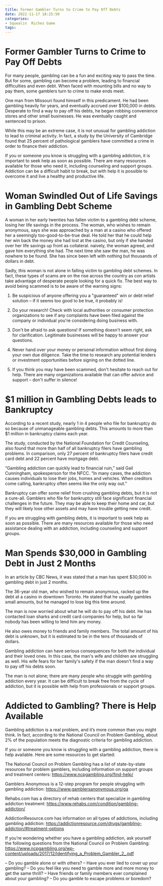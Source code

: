 ```yaml
---
title: Former Gambler Turns to Crime to Pay Off Debts
date: 2022-11-17 18:25:50
categories:
- Squealin  Riches Game
tags:
---
```



#  Former Gambler Turns to Crime to Pay Off Debts

For many people, gambling can be a fun and exciting way to pass the time. But for some, gambling can become a problem, leading to financial difficulties and even debt. When faced with mounting bills and no way to pay them, some gamblers turn to crime to make ends meet.

One man from Missouri found himself in this predicament. He had been gambling heavily for years, and eventually accrued over $100,000 in debts. Desperate to find a way to pay off his debts, he began robbing convenience stores and other small businesses. He was eventually caught and sentenced to prison.

While this may be an extreme case, it is not unusual for gambling addiction to lead to criminal activity. In fact, a study by the University of Cambridge found that 25 percent of pathological gamblers have committed a crime in order to finance their addiction.

If you or someone you know is struggling with a gambling addiction, it is important to seek help as soon as possible. There are many resources available for those who need it, including counseling and support groups. Addiction can be a difficult habit to break, but with help it is possible to overcome it and live a healthy and productive life.

#  Woman Swindled Out of Life Savings in Gambling Debt Scheme

A woman in her early twenties has fallen victim to a gambling debt scheme, losing her life savings in the process. The woman, who wishes to remain anonymous, says she was approached by a man at a casino who offered her a seemingly too-good-to-be-true deal. He told her that he could help her win back the money she had lost at the casino, but only if she handed over her life savings up front as collateral. naively, the woman agreed, and gave him everything she had. The next time she saw the man, he was nowhere to be found. She has since been left with nothing but thousands of dollars in debt.

Sadly, this woman is not alone in falling victim to gambling debt schemes. In fact, these types of scams are on the rise across the country as con artists take advantage of desperate people looking for a quick fix. The best way to avoid being scammed is to be aware of the warning signs:

1) Be suspicious of anyone offering you a "guaranteed" win or debt relief solution – if it seems too good to be true, it probably is!

2) Do your research! Check with local authorities or consumer protection organizations to see if any complaints have been filed against the company or individual you're considering doing business with.

3) Don't be afraid to ask questions! If something doesn't seem right, ask for clarification. Legitimate businesses will be happy to answer your questions.

4) Never hand over your money or personal information without first doing your own due diligence. Take the time to research any potential lenders or investment opportunities before signing on the dotted line.

5) If you think you may have been scammed, don't hesitate to reach out for help. There are many organizations available that can offer advice and support – don't suffer in silence!

#  $1 million in Gambling Debts leads to Bankruptcy


According to a recent study, nearly 1 in 4 people who file for bankruptcy do so because of unmanageable gambling debts. This amounts to more than $1 million in bankruptcy claims each year.

The study, conducted by the National Foundation for Credit Counseling, also found that more than half of all bankruptcy filers have gambling problems. In comparison, only 27 percent of bankruptcy filers have credit card debt and 22 percent have mortgage debt.

“Gambling addiction can quickly lead to financial ruin,” said Gail Cunningham, spokesperson for the NFCC. “In many cases, the addiction causes individuals to lose their jobs, homes and vehicles. When creditors come calling, bankruptcy often seems like the only way out.”

Bankruptcy can offer some relief from crushing gambling debts, but it is not a cure-all. Gamblers who file for bankruptcy still face significant financial challenges in the future. They may be able to keep their home and car, but they will likely lose other assets and may have trouble getting new credit.

If you are struggling with gambling debts, it is important to seek help as soon as possible. There are many resources available for those who need assistance dealing with an addiction, including counseling and support groups.

#  Man Spends $30,000 in Gambling Debt in Just 2 Months

In an article by CBC News, it was stated that a man has spent $30,000 in gambling debt in just 2 months. 

The 36-year old man, who wished to remain anonymous, racked up the debt at a casino in downtown Toronto. He stated that he usually gambles small amounts, but he managed to lose big this time around. 

The man is now worried about what he will do to pay off his debt. He has contacted loan sharks and credit card companies for help, but so far nobody has been willing to lend him any money. 

He also owes money to friends and family members. The total amount of his debt is unknown, but it is estimated to be in the tens of thousands of dollars. 

Gambling addiction can have serious consequences for both the individual and their loved ones. In this case, the man's wife and children are struggling as well. His wife fears for her family's safety if the man doesn't find a way to pay off his debts soon. 

The man is not alone; there are many people who struggle with gambling addiction every year. It can be difficult to break free from the cycle of addiction, but it is possible with help from professionals or support groups.

#  Addicted to Gambling? There is Help Available

Gambling addiction is a real problem, and it’s more common than you might think. In fact, according to the National Council on Problem Gambling, about 2% of the population meets the diagnostic criteria for gambling addiction.

If you or someone you know is struggling with a gambling addiction, there is help available. Here are some resources to get started:

The National Council on Problem Gambling has a list of state-by-state resources for problem gamblers, including information on support groups and treatment centers: https://www.ncpgambling.org/find-help/

 Gamblers Anonymous is a 12-step program for people struggling with gambling addiction: https://www.gamblersanonymous.org/ga

Rehabs.com has a directory of rehab centers that specialize in gambling addiction treatment: https://www.rehabs.com/condition/gambling-addiction/

AddictionResource.com has information on all types of addictions, including gambling addiction: https://addictionresource.com/drugs/gambling-addiction/#treatment-options

If you’re wondering whether you have a gambling addiction, ask yourself the following questions from the National Council on Problem Gambling: https://www.ncpgambling.org/wp-content/uploads/2017/12/Identifying_a_Problem_Gambler_2_.pdf


– Do you gamble alone or with others?
– Have you ever lied to cover up your gambling?
– Do you feel like you need to gamble more and more money to get the same thrill?
– Have friends or family members ever complained about your gambling?
– Do you gamble to escape problems or boredom?